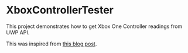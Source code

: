 # XboxControllerTester

This project demonstrates how to get Xbox One Controller readings from UWP API.

This was inspired from [this blog post](https://sandervandevelde.wordpress.com/2016/02/29/using-your-xbox-one-controller-in-a-uwp-app/).
